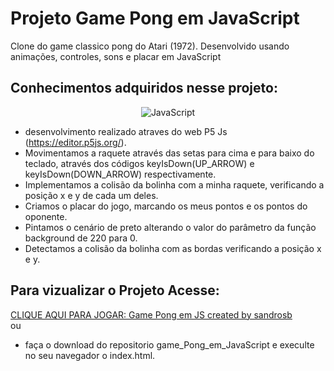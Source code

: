 # Projeto Game Pong em JavaScript
 Clone do game classico pong do Atari (1972). Desenvolvido usando animações, controles, sons e placar em JavaScript

## Conhecimentos adquiridos nesse projeto:
<div align="center" >
  
![JavaScript](https://img.shields.io/badge/javascript-%23323330.svg?style=for-the-badge&logo=javascript&logoColor=%23F7DF1E)
</div>

- desenvolvimento realizado atraves do web P5 Js (https://editor.p5js.org/).
- Movimentamos a raquete através das setas para cima e para baixo do teclado, através dos códigos keyIsDown(UP_ARROW) e keyIsDown(DOWN_ARROW) respectivamente.
- Implementamos a colisão da bolinha com a minha raquete, verificando a posição x e y de cada um deles.
- Criamos o placar do jogo, marcando os meus pontos e os pontos do oponente.
- Pintamos o cenário de preto alterando o valor do parâmetro da função background de 220 para 0.
- Detectamos a colisão da bolinha com as bordas verificando a posição x e y.
## Para vizualizar o Projeto Acesse:

[CLIQUE AQUI PARA JOGAR: Game Pong em JS created by sandrosb](https://editor.p5js.org/sandrosb/full/W-zDk88l_)
<br> ou
- faça o download do repositorio game_Pong_em_JavaScript e execulte no seu navegador o index.html.
